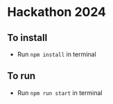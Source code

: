 # Hackathon 2024
## To install
 - Run ```npm install``` in terminal

## To run
 - Run ```npm run start``` in terminal